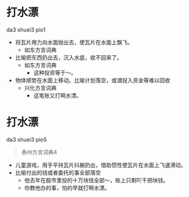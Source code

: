 # 打水漂
da3 shuei3 pio1
+ 将瓦片用力向水面抛出去，使瓦片在水面上飘飞。
  * 如东方言词典
+ 比喻把东西扔出去，沉入水底，收不回来了。
  * 如东方言词典
    - 这种投资等于～。
+ 物体顺势在水面上移动。比喻计划落空，或谓投入资金等难以回收
  * 兴化方言词典
    - 这笔账又打啊水漂。

# 打水漂
da3 shuei3 pio5
> 泰州方言词典4
- 儿童游戏，用手平持瓦片抖腕扔出，借助惯性使瓦片在水面上飞速滑动。
- 比喻付出的钱或者委托的事全部落空
  - 他去年在股市里投的十万块钱全部～，账上只剩吖千把块钱。
  - 你教他办的事，怕的早就打啊水漂。
